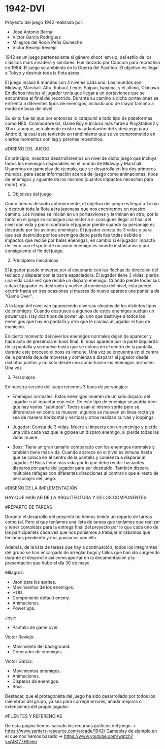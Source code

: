 # 1942-DVI

Proyecto del juego 1942 realizado por:

- Jose Antonio Bernal
- Víctor García Rodríguez
- Milagros del Rocío Peña Quineche
- Víctor Reviejo Reviejo
  
1942 es un juego perteneciente al género shoot 'em up, del estilo de los clásicos mars invaders y similares. Fue lanzado por Capcom para 
recreativa en 1984. El juego se ambienta en la Guerra del Pacífico. El objetivo es llegar a Tokyo y destruir toda la flota aérea.

El juego incluía 8 mundos con 4 niveles cada uno. Los mundos son: Midway, Marshall, Attu, Rabaul, Leyte, Saipan, Iwojima, y el último, 
Okinawa. En dichos niveles el jugador tenía que llegar a un portaviones que se encontraba el final del recorrido. Durante su camino a dicho
portaviones se enfrenta a diferentes tipos de enemigos, incluido uno de mayor tamaño a modo de boss del nivel.

Su éxito fue tal que por entonces lo catapultó a todo tipo de plataformas como NES, Commodore 64, Game Boy e incluso más tarde a 
PlayStation2 y Xbox, aunque, actualmente existe una adaptación del videojuego para Android, la cual esta teniendo un rendimiento que se ve 
comprometido en ciertos momentos con lag y parones repentinos.

#DISEÑO DEL JUEGO

En principio, nosotros desarrollaremos un nivel de dicho juego que incluya todos los enemigos disponibles en el mundo de Midway y 
Marshall. Usaremos un gameplay de ejemplo, que se desarrolla en los dos primeros mundos, para sacar información acerca del juego como
animaciones, tipos de enemigos y aguante de los mismos (cuantos impactos necesitan para morir), etc.

1.  Objetivos del juego

Como hemos descrito anteriormente, el objetivo del juego es llegar a Tokyo y destruir toda la flota aéra japonesa que nos encotremos en
nuestro camino. Los niveles se inician en un portaaviones y terminan en otro, por lo tanto en el juego se consigue una victoria si 
consigues llegar al final del nivel con vida y por el contrario el jugador pierde cuando su personaje es destruido por los aviones
enemigos. El jugador consta de 3 vidas y para que sea destruido por los enemigos debe perderlas todas debido a impactos que recibe 
por balas enemigas, en cambio si el jugador impacta de lleno con el sprite de un avión enemigo es muerte instantánea y por consiguiente
el fin del juego.

2.  Principales mecánicas

El jugador puede moverse por el escenario con las flechas de dirección del teclado y disparar con la barra espaciadora. El jugador tiene
3 vidas, pierde una vida cada vez que recibe un disparo enemigo. Cuando pierde todas sus vidas el jugador es destruido y vuelve al
comienzo del nivel, esto puede ocurrir hasta en tres ocasiones si mueres de nuevo aparece una pantalla de "Game Over".

A lo largo del nivel van apareciendo diversas oleadas de los distintos tipos de enemigos. Cuando destruyes a algunos de estos enemigos
sueltan un power ups. Hay dos tipos de power up, uno que destruye a todos los enemigos que hay en pantalla y otro que le cambia al
jugador el tipo de munición.

En cierto momento del nivel los enemigos normales dejan de aparecer y hace acto de presencia el boss final. El boss aparece por la parte
izquierda de la pantalla y se mueve hasta que se coloca en el centro de la pantalla, durante este proceso el boss es inmune. Una vez
se encuentra en el centro de la pantalla deja de moverse y comienza a disparar al jugador desde distintos puntos y no solo desde uno
como hacen los enemigos normales. Una vez 

3.  Personajes

En nuestra versión del juego tenemos 3 tipos de personajes:

  * Enemigos normales: Estos enemigos mueren de un solo disparo del jugador o al impactar con este. De este tipo de enemigo se podría
  decir que hay varios "subtipos". Todos usan el mismo sprite pero se diferencian en como se mueven, algunos se mueven en línea recta
  ya sea de manera horizontal y vertical y otros realizan curvas y loopings.
  
  * Jugador: Consta de 3 vidas. Muere si impacta con un enemigo y pierde una vida cada vez que le golpea un disparo enemigo, si pierde
  todas las vidas muere.
  
  * Boss: Tiene un gran tamaño comparado con los enemigos normales y también tiene más vida. Cuando aparece en el nivel es inmune
  hasta que se coloca en el centro de la pantalla y comienza a disparar al jugador. El Boss tiene más vida por lo que debe recibir
  bastantes disparos por parte del jugador para ser destruido. También dispara múltiples ráfagas con diferentes direcciones al contrario
  que el resto de personajes del juego.

#DISEÑO DE LA IMPLEMENTACIÓN

HAY QUE HABLAR DE LA ARQUITECTURA Y DE LOS COMPONENTES

#REPARTO DE TAREAS

Durante el desarrollo del proyecto no hemos tenido un reparto de tareas como tal. Pero sí que teníamos una lista de tareas que teníamos
que realizar y tener completas para la entrega final del proyecto por lo que cada uno de los participantes cada vez que nos poníamos a
trabajar mirábamos que teníamos pendiente y nos poníamos con ello.

Además, de la lista de tareas que hay a continuación, todos los integrantes del grupo se han encargado de arreglar bugs y fallos que han
ido surgiendo durante el desarrollo así como aportar en la documentación y la presentación que hubo el día 30 de mayo.

Milagros:
* Json para los sprites.
* Movimientos de los enemigos.
* HUD.
* Componente default enemy.
* Animaciones.
* Power ups. 

Jose:
* Pantalla de game over.

Víctor Reviejo:
* Movimiento del background.
* Generador de enemigos.

Víctor García:
* Movimientos enemigos.
* Animaciones.
* Disparos de enemigos.
* Boss.

Destacar, que el protagonista del juego ha sido desarrollado por todos los miembros del grupo, ya sea para corregir errores, añadir mejoras o extensiones del propio jugador.


#FUENTES Y REFERENCIAS

De esta página hemos sacado los recursos gráficos del juego -> https://www.spriters-resource.com/arcade/1942/ 
Gameplay de ejemplo en el que nos hemos basado -> https://www.youtube.com/watch?v=AlXf77Hheeo
